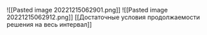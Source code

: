 ![[Pasted image 20221215062901.png]]
![[Pasted image 20221215062912.png]]
[[Достаточные условия продолжаемости решения на весь интервал]]